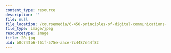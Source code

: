 ```yaml
---
content_type: resource
description: ''
file: null
file_location: /coursemedia/6-450-principles-of-digital-communications-i-fall-2006/b0c74fb6f61f575eaace7c4487e44f82_20.jpg
file_type: image/jpeg
resourcetype: Image
title: 20.jpg
uid: b0c74fb6-f61f-575e-aace-7c4487e44f82
---
```

